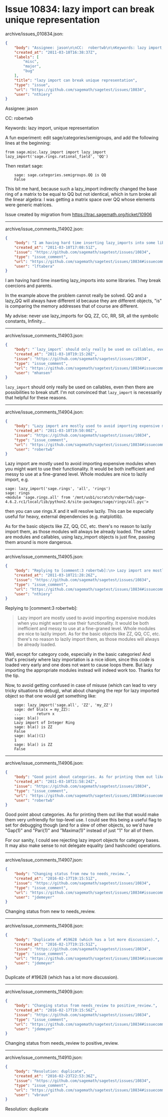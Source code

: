 # Issue 10834: lazy import can break unique representation

archive/issues_010834.json:
```json
{
    "body": "Assignee: jason\n\nCC:  robertwb\n\nKeywords: lazy import, unique representation\n\nA fun experiment: edit sage/categories/semigroups, and add the following lines at the beginning:\n\n```\nfrom sage.misc.lazy_import import lazy_import\nlazy_import('sage.rings.rational_field', 'QQ')\n```\n\n\nThen restart sage:\n\n```\n    sage: sage.categories.semigroups.QQ is QQ\n    False\n```\n\n\nThis bit me hard, because such a lazy_import indirectly changed the base ring of a matrix to be equal to QQ but not identical, which in turn broke all the linear algebra: I was getting a matrix space over QQ whose elements were generic matrices. \n\nIssue created by migration from https://trac.sagemath.org/ticket/10906\n\n",
    "created_at": "2011-03-10T16:38:37Z",
    "labels": [
        "misc",
        "major",
        "bug"
    ],
    "title": "lazy import can break unique representation",
    "type": "issue",
    "url": "https://github.com/sagemath/sagetest/issues/10834",
    "user": "nthiery"
}
```
Assignee: jason

CC:  robertwb

Keywords: lazy import, unique representation

A fun experiment: edit sage/categories/semigroups, and add the following lines at the beginning:

```
from sage.misc.lazy_import import lazy_import
lazy_import('sage.rings.rational_field', 'QQ')
```


Then restart sage:

```
    sage: sage.categories.semigroups.QQ is QQ
    False
```


This bit me hard, because such a lazy_import indirectly changed the base ring of a matrix to be equal to QQ but not identical, which in turn broke all the linear algebra: I was getting a matrix space over QQ whose elements were generic matrices. 

Issue created by migration from https://trac.sagemath.org/ticket/10906





---

archive/issue_comments_114902.json:
```json
{
    "body": "I am having hard time inserting lazy_imports into some libraries. They break coercions and parents.\n\nIn the example above the problem cannot really be solved. QQ and a lazy_QQ will always have different id because they are different objects, \"is\" is comparing the memory addresses that of course are different.\n\nMy advise: never use lazy_imports for QQ, ZZ, CC, RR, SR, all the symbolic constants, Infinity...",
    "created_at": "2011-03-10T17:08:51Z",
    "issue": "https://github.com/sagemath/sagetest/issues/10834",
    "type": "issue_comment",
    "url": "https://github.com/sagemath/sagetest/issues/10834#issuecomment-114902",
    "user": "lftabera"
}
```

I am having hard time inserting lazy_imports into some libraries. They break coercions and parents.

In the example above the problem cannot really be solved. QQ and a lazy_QQ will always have different id because they are different objects, "is" is comparing the memory addresses that of course are different.

My advise: never use lazy_imports for QQ, ZZ, CC, RR, SR, all the symbolic constants, Infinity...



---

archive/issue_comments_114903.json:
```json
{
    "body": "`lazy_import` should only really be used on callables, even then there are possibilities to break stuff.  I'm not convinced that `lazy_import` is necessarily that helpful for these reasons.",
    "created_at": "2011-03-10T19:15:20Z",
    "issue": "https://github.com/sagemath/sagetest/issues/10834",
    "type": "issue_comment",
    "url": "https://github.com/sagemath/sagetest/issues/10834#issuecomment-114903",
    "user": "mhansen"
}
```

`lazy_import` should only really be used on callables, even then there are possibilities to break stuff.  I'm not convinced that `lazy_import` is necessarily that helpful for these reasons.



---

archive/issue_comments_114904.json:
```json
{
    "body": "Lazy import are mostly used to avoid importing expensive modules when you might want to use their functionality. It would be both inefficient and messy to use at a fine-graned level. Whole modules are nice to lazily import, e.g. \n\n\n```\nsage: lazy_import('sage.rings', 'all', 'rings')\nsage: rings\n<module 'sage.rings.all' from '/mnt/usb1/scratch/robertwb/sage-4.6.2.rc1/local/lib/python2.6/site-packages/sage/rings/all.pyc'>\n```\n \n\nthen you can use rings.X and it will resolve lazily. This can be especially useful for heavy, external dependencies (e.g. matplotlib).\n\nAs for the basic objects like ZZ, QQ, CC, etc. there's no reason to lazily import them, as those modules will always be already loaded. The safest are modules and callables, using lazy_import objects is just fine, passing them around is more dangerous.",
    "created_at": "2011-03-10T19:50:00Z",
    "issue": "https://github.com/sagemath/sagetest/issues/10834",
    "type": "issue_comment",
    "url": "https://github.com/sagemath/sagetest/issues/10834#issuecomment-114904",
    "user": "robertwb"
}
```

Lazy import are mostly used to avoid importing expensive modules when you might want to use their functionality. It would be both inefficient and messy to use at a fine-graned level. Whole modules are nice to lazily import, e.g. 


```
sage: lazy_import('sage.rings', 'all', 'rings')
sage: rings
<module 'sage.rings.all' from '/mnt/usb1/scratch/robertwb/sage-4.6.2.rc1/local/lib/python2.6/site-packages/sage/rings/all.pyc'>
```
 

then you can use rings.X and it will resolve lazily. This can be especially useful for heavy, external dependencies (e.g. matplotlib).

As for the basic objects like ZZ, QQ, CC, etc. there's no reason to lazily import them, as those modules will always be already loaded. The safest are modules and callables, using lazy_import objects is just fine, passing them around is more dangerous.



---

archive/issue_comments_114905.json:
```json
{
    "body": "Replying to [comment:3 robertwb]:\n> Lazy import are mostly used to avoid importing expensive modules\n> when you might want to use their functionality. It would be both\n> inefficient and messy to use at a fine-graned level. Whole modules\n> are nice to lazily import.\n> As for the basic objects like ZZ, QQ, CC, etc. there's no reason to\n> lazily import them, as those modules will always be already\n> loaded.\n\nWell, except for category code, especially in the basic categories!\nAnd that's precisely where lazy importation is a nice idiom, since\nthis code is loaded very early and one does not want to cause loops\nthere. But lazy importing the appropriate modules instead will indeed\nwork too. Thanks for the tip.\n\nNow, to avoid getting confused in case of misuse (which can lead to\nvery tricky situations to debug), what about changing the repr for\nlazy imported object so that one would get something like:\n\n\n```\n    sage: lazy_import('sage.all', 'ZZ', 'my_ZZ')\n    sage: def bla(x = my_ZZ):\n    ...       return x\n    sage: bla()\n    Lazy import of Integer Ring\n    sage: bla() is ZZ\n    False\n    sage: bla()(1)\n    1\n    sage: bla() is ZZ\n    False\n```\n",
    "created_at": "2011-03-10T21:28:26Z",
    "issue": "https://github.com/sagemath/sagetest/issues/10834",
    "type": "issue_comment",
    "url": "https://github.com/sagemath/sagetest/issues/10834#issuecomment-114905",
    "user": "nthiery"
}
```

Replying to [comment:3 robertwb]:
> Lazy import are mostly used to avoid importing expensive modules
> when you might want to use their functionality. It would be both
> inefficient and messy to use at a fine-graned level. Whole modules
> are nice to lazily import.
> As for the basic objects like ZZ, QQ, CC, etc. there's no reason to
> lazily import them, as those modules will always be already
> loaded.

Well, except for category code, especially in the basic categories!
And that's precisely where lazy importation is a nice idiom, since
this code is loaded very early and one does not want to cause loops
there. But lazy importing the appropriate modules instead will indeed
work too. Thanks for the tip.

Now, to avoid getting confused in case of misuse (which can lead to
very tricky situations to debug), what about changing the repr for
lazy imported object so that one would get something like:


```
    sage: lazy_import('sage.all', 'ZZ', 'my_ZZ')
    sage: def bla(x = my_ZZ):
    ...       return x
    sage: bla()
    Lazy import of Integer Ring
    sage: bla() is ZZ
    False
    sage: bla()(1)
    1
    sage: bla() is ZZ
    False
```




---

archive/issue_comments_114906.json:
```json
{
    "body": "Good point about categories. As for printing them out like that would make them very unfriendly for top-level use. I could see this being a useful flag to set for debugging though (and for a slew of other objects, so we'd have \"Gap(1)\" and \"Pari(1)\" and \"Maxima(1)\" instead of just \"1\" for all of them. \n\nFor our sanity, I could see rejecting lazy import objects for category bases. It may also make sense to not delegate equality (and hashcode) operations.",
    "created_at": "2011-03-10T21:58:24Z",
    "issue": "https://github.com/sagemath/sagetest/issues/10834",
    "type": "issue_comment",
    "url": "https://github.com/sagemath/sagetest/issues/10834#issuecomment-114906",
    "user": "robertwb"
}
```

Good point about categories. As for printing them out like that would make them very unfriendly for top-level use. I could see this being a useful flag to set for debugging though (and for a slew of other objects, so we'd have "Gap(1)" and "Pari(1)" and "Maxima(1)" instead of just "1" for all of them. 

For our sanity, I could see rejecting lazy import objects for category bases. It may also make sense to not delegate equality (and hashcode) operations.



---

archive/issue_comments_114907.json:
```json
{
    "body": "Changing status from new to needs_review.",
    "created_at": "2016-02-17T19:15:51Z",
    "issue": "https://github.com/sagemath/sagetest/issues/10834",
    "type": "issue_comment",
    "url": "https://github.com/sagemath/sagetest/issues/10834#issuecomment-114907",
    "user": "jdemeyer"
}
```

Changing status from new to needs_review.



---

archive/issue_comments_114908.json:
```json
{
    "body": "Duplicate of #19628 (which has a lot more discussion).",
    "created_at": "2016-02-17T19:15:51Z",
    "issue": "https://github.com/sagemath/sagetest/issues/10834",
    "type": "issue_comment",
    "url": "https://github.com/sagemath/sagetest/issues/10834#issuecomment-114908",
    "user": "jdemeyer"
}
```

Duplicate of #19628 (which has a lot more discussion).



---

archive/issue_comments_114909.json:
```json
{
    "body": "Changing status from needs_review to positive_review.",
    "created_at": "2016-02-17T19:15:56Z",
    "issue": "https://github.com/sagemath/sagetest/issues/10834",
    "type": "issue_comment",
    "url": "https://github.com/sagemath/sagetest/issues/10834#issuecomment-114909",
    "user": "jdemeyer"
}
```

Changing status from needs_review to positive_review.



---

archive/issue_comments_114910.json:
```json
{
    "body": "Resolution: duplicate",
    "created_at": "2016-02-23T22:53:36Z",
    "issue": "https://github.com/sagemath/sagetest/issues/10834",
    "type": "issue_comment",
    "url": "https://github.com/sagemath/sagetest/issues/10834#issuecomment-114910",
    "user": "vbraun"
}
```

Resolution: duplicate
